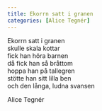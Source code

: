```yaml
---
title: Ekorrn satt i granen
categories: [Alice Tegnér]
---
```


Ekorrn satt i granen   
skulle skala kottar   
fick han höra barnen   
då fick han så bråttom   
hoppa han på tallegren   
stötte han sitt lilla ben   
och den långa, ludna svansen


Alice Tegnér
